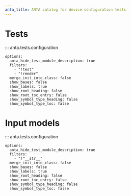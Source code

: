 ```yaml
---
anta_title: ANTA catalog for device configuration tests
---
```


<!--
  ~ Copyright (c) 2023-2025 Arista Networks, Inc.
  ~ Use of this source code is governed by the Apache License 2.0
  ~ that can be found in the LICENSE file.
  -->
# Tests

::: anta.tests.configuration

    options:
      anta_hide_test_module_description: true
      filters:
        - "!test"
        - "!render"
      merge_init_into_class: false
      show_bases: false
      show_labels: true
      show_root_heading: false
      show_root_toc_entry: false
      show_symbol_type_heading: false
      show_symbol_type_toc: false

# Input models

::: anta.tests.configuration

    options:
      anta_hide_test_module_description: true
      filters:
        - "!^__str__"
      merge_init_into_class: false
      show_bases: false
      show_labels: true
      show_root_heading: false
      show_root_toc_entry: false
      show_symbol_type_heading: false
      show_symbol_type_toc: false
